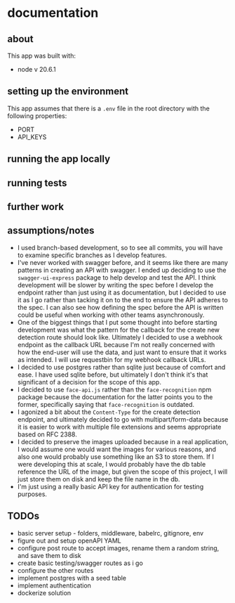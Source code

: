 # documentation
## about
This app was built with:
- node v 20.6.1

## setting up the environment
This app assumes that there is a `.env` file in the root directory with the following properties:
- PORT
- API_KEYS

## running the app locally

## running tests

## further work

## assumptions/notes
- I used branch-based development, so to see all commits, you will have to examine specific branches as I develop features.
- I've never worked with swagger before, and it seems like there are many patterns in creating an API with swagger. I ended up deciding to use the `swagger-ui-express` package to help develop and test the API. I think development will be slower by writing the spec before I develop the endpoint rather than just using it as documentation, but I decided to use it as I go rather than tacking it on to the end to ensure the API adheres to the spec. I can also see how defining the spec before the API is written could be useful when working with other teams asynchronously.
- One of the biggest things that I put some thought into before starting development was what the pattern for the callback for the create new detection route should look like. Ultimately I decided to use a webhook endpoint as the callback URL because I'm not really concerned with how the end-user will use the data, and just want to ensure that it works as intended. I will use requestbin for my webhook callback URLs.
- I decided to use postgres rather than sqlite just because of comfort and ease. I have used sqlite before, but ultimately I don't think it's that significant of a decision for the scope of this app.
- I decided to use `face-api.js` rather than the `face-recognition` npm package because the documentation for the latter points you to the former, specifically saying that `face-recognition` is outdated.
- I agonized a bit about the `Content-Type` for the create detection endpoint, and ultimately decided to go with multipart/form-data because it is easier to work with multiple file extensions and seems appropriate based on RFC 2388.
- I decided to preserve the images uploaded because in a real application, I would assume one would want the images for various reasons, and also one would probably use something like an S3 to store them. If I were developing this at scale, I would probably have the db table reference the URL of the image, but given the scope of this project, I will just store them on disk and keep the file name in the db.
- I'm just using a really basic API key for authentication for testing purposes.

## TODOs
- basic server setup - folders, middleware, babelrc, gitignore, env
- figure out and setup openAPI YAML
- configure post route to accept images, rename them a random string, and save them to disk
- create basic testing/swagger routes as i go
- configure the other routes
- implement postgres with a seed table
- implement authentication
- dockerize solution